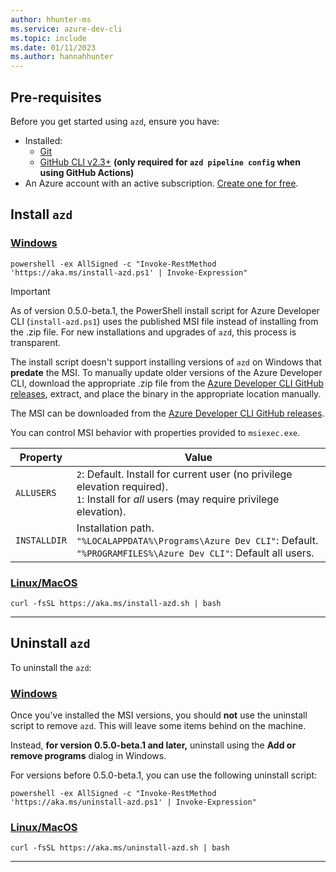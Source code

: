 ```yaml
---
author: hhunter-ms
ms.service: azure-dev-cli
ms.topic: include
ms.date: 01/11/2023
ms.author: hannahhunter
---
```


## Pre-requisites

Before you get started using `azd`, ensure you have:

- Installed:
  - [Git](https://git-scm.com/)
  - [GitHub CLI v2.3+](https://github.com/cli/cli) **(only required for `azd pipeline config` when using GitHub Actions)**
- An Azure account with an active subscription. [Create one for free](https://azure.microsoft.com/free/?WT.mc_id=A261C142F).


## Install `azd`

### [Windows](#tab/windows)

```azdeveloper
powershell -ex AllSigned -c "Invoke-RestMethod 'https://aka.ms/install-azd.ps1' | Invoke-Expression"
```

> [!IMPORTANT]
> As of version 0.5.0-beta.1, the PowerShell install script for Azure Developer CLI (`install-azd.ps1`) uses the published MSI file instead of installing from the .zip file. For new installations and upgrades of `azd`, this process is transparent.
>
> The install script doesn't support installing versions of `azd` on Windows that **predate** the MSI. To manually update older versions of the Azure Developer CLI, download the appropriate .zip file from the [Azure Developer CLI GitHub releases](https://github.com/Azure/azure-dev/releases), extract, and place the binary in the appropriate location manually. 

The MSI can be downloaded from the [Azure Developer CLI GitHub releases](https://github.com/Azure/azure-dev/releases). 

You can control MSI behavior with properties provided to `msiexec.exe`.

| Property | Value |
| -------- | ----- |
| `ALLUSERS` | `2`: Default. Install for current user (no privilege elevation required). <br/> `1`: Install for _all_ users (may require privilege elevation). |
| `INSTALLDIR` | Installation path. <br/> `"%LOCALAPPDATA%\Programs\Azure Dev CLI"`: Default. <br/> `"%PROGRAMFILES%\Azure Dev CLI"`: Default all users. |


### [Linux/MacOS](#tab/linuxmac)

```azdeveloper
curl -fsSL https://aka.ms/install-azd.sh | bash 
```

---

## Uninstall `azd`

To uninstall the `azd`:

### [Windows](#tab/windows)

Once you've installed the MSI versions, you should **not** use the uninstall script to remove `azd`. This will leave some items behind on the machine.  

Instead, **for version 0.5.0-beta.1 and later,** uninstall using the **Add or remove programs** dialog in Windows.

For versions before 0.5.0-beta.1, you can use the following uninstall script:

```azdeveloper
powershell -ex AllSigned -c "Invoke-RestMethod 'https://aka.ms/uninstall-azd.ps1' | Invoke-Expression"
```

### [Linux/MacOS](#tab/linuxmac)

```azdeveloper
curl -fsSL https://aka.ms/uninstall-azd.sh | bash 
```

---